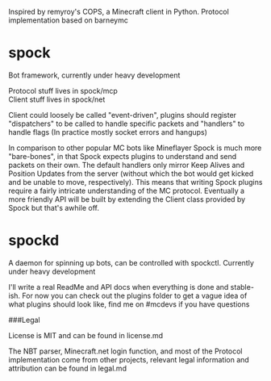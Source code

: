 Inspired by remyroy's COPS, a Minecraft client in Python. Protocol implementation based on barneymc

spock
=====

Bot framework, currently under heavy development

Protocol stuff lives in spock/mcp  
Client stuff lives in spock/net

Client could loosely be called "event-driven", plugins should register "dispatchers" to be called to handle specific packets and "handlers" to handle flags (In practice mostly socket errors and hangups)

In comparison to other popular MC bots like Mineflayer Spock is much more "bare-bones", in that Spock expects plugins to understand and send packets on their own. The default handlers only mirror Keep Alives and Position Updates from the server (without which the bot would get kicked and be unable to move, respectively). This means that writing Spock plugins require a fairly intricate understanding of the MC protocol. Eventually a more friendly API will be built by extending the Client class provided by Spock but that's awhile off.

spockd
======

A daemon for spinning up bots, can be controlled with spockctl. Currently under heavy development

I'll write a real ReadMe and API docs when everything is done and stable-ish.
For now you can check out the plugins folder to get a vague idea of what plugins should look like, find me on #mcdevs if you have questions

###Legal

License is MIT and can be found in license.md

The NBT parser, Minecraft.net login function, and most of the Protocol implementation come from other projects, 
relevant legal information and attribution can be found in legal.md
